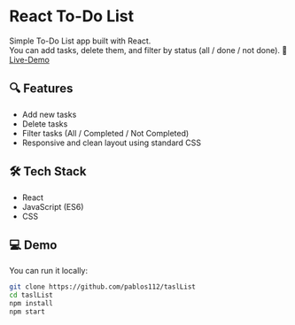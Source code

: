 # React To-Do List

Simple To-Do List app built with React.  
You can add tasks, delete them, and filter by status (all / done / not done).
🔗 [Live-Demo](https://keen-rabanadas-e5470b.netlify.app/)

## 🔍 Features

- Add new tasks
- Delete tasks
- Filter tasks (All / Completed / Not Completed)
- Responsive and clean layout using standard CSS

## 🛠️ Tech Stack

- React
- JavaScript (ES6)
- CSS

## 💻 Demo

You can run it locally:

```bash
git clone https://github.com/pablos112/taslList
cd taslList
npm install
npm start

